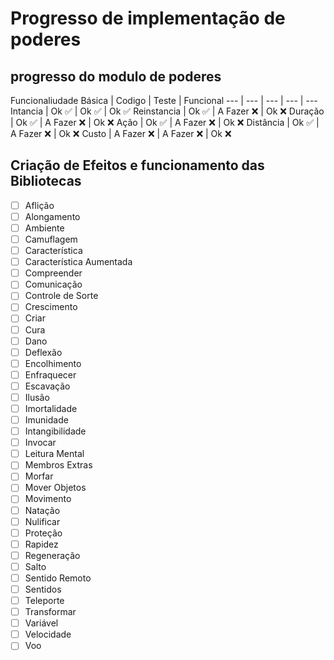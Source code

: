 # Progresso de implementação de poderes
## progresso do modulo de poderes
Funcionaliudade Básica | Codigo | Teste | Funcional
--- | --- | --- | --- | ---
Intancia | Ok :white_check_mark: | Ok :white_check_mark: | Ok :white_check_mark:
Reinstancia | Ok :white_check_mark: | A Fazer :x: | Ok :x:
Duração | Ok :white_check_mark: | A Fazer :x: | Ok :x:
Ação | Ok :white_check_mark: | A Fazer :x: | Ok :x:
Distância | Ok :white_check_mark: | A Fazer :x: | Ok :x:
Custo | A Fazer :x: | A Fazer :x: | Ok :x:

## Criação de Efeitos e funcionamento das Bibliotecas
- [ ] Aflição
- [ ] Alongamento
- [ ] Ambiente
- [ ] Camuflagem
- [ ] Característica
- [ ] Característica Aumentada
- [ ] Compreender
- [ ] Comunicação
- [ ] Controle de Sorte
- [ ] Crescimento
- [ ] Criar
- [ ] Cura
- [ ] Dano
- [ ] Deflexão
- [ ] Encolhimento
- [ ] Enfraquecer
- [ ] Escavação
- [ ] Ilusão
- [ ] Imortalidade
- [ ] Imunidade
- [ ] Intangibilidade
- [ ] Invocar
- [ ] Leitura Mental
- [ ] Membros Extras
- [ ] Morfar
- [ ] Mover Objetos
- [ ] Movimento
- [ ] Natação
- [ ] Nulificar
- [ ] Proteção
- [ ] Rapidez
- [ ] Regeneração
- [ ] Salto
- [ ] Sentido Remoto
- [ ] Sentidos
- [ ] Teleporte
- [ ] Transformar
- [ ] Variável
- [ ] Velocidade
- [ ] Voo